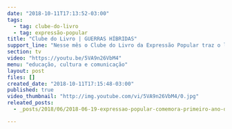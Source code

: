 ```yaml
---
date: "2018-10-11T17:13:52-03:00"
tags:
  - tag: clube-do-livro
  - tag: expressão-popular
title: "Clube do Livro | GUERRAS HÍBRIDAS"
support_line: "Nesse mês o Clube do Livro da Expressão Popular traz o livro “Guerras Híbridas: das revoluções coloridas aos golpes” de Andrew Korybko. "
section: tv
video: "https://youtu.be/5VA9n26VbM4"
menu: "educação, cultura e comunicação"
layout: post
files: []
created_date: "2018-10-11T17:15:48-03:00"
published: true
video_thumbnail: "http://img.youtube.com/vi/5VA9n26VbM4/0.jpg"
releated_posts:
  - _posts/2018/06/2018-06-19-expressao-popular-comemora-primeiro-ano-de-seu-clube-do-livro.md

---
```

